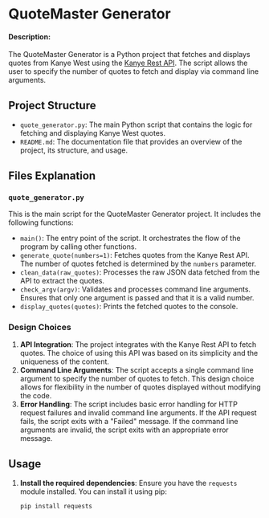 # QuoteMaster Generator

#### Description:

The QuoteMaster Generator is a Python project that fetches and displays quotes from Kanye West using the [Kanye Rest API](https://kanye.rest). The script allows the user to specify the number of quotes to fetch and display via command line arguments.

## Project Structure

- `quote_generator.py`: The main Python script that contains the logic for fetching and displaying Kanye West quotes.
- `README.md`: The documentation file that provides an overview of the project, its structure, and usage.

## Files Explanation

### `quote_generator.py`

This is the main script for the QuoteMaster Generator project. It includes the following functions:

- `main()`: The entry point of the script. It orchestrates the flow of the program by calling other functions.
- `generate_quote(numbers=1)`: Fetches quotes from the Kanye Rest API. The number of quotes fetched is determined by the `numbers` parameter.
- `clean_data(raw_quotes)`: Processes the raw JSON data fetched from the API to extract the quotes.
- `check_argv(argv)`: Validates and processes command line arguments. Ensures that only one argument is passed and that it is a valid number.
- `display_quotes(quotes)`: Prints the fetched quotes to the console.

### Design Choices

1. **API Integration**: The project integrates with the Kanye Rest API to fetch quotes. The choice of using this API was based on its simplicity and the uniqueness of the content.
2. **Command Line Arguments**: The script accepts a single command line argument to specify the number of quotes to fetch. This design choice allows for flexibility in the number of quotes displayed without modifying the code.
3. **Error Handling**: The script includes basic error handling for HTTP request failures and invalid command line arguments. If the API request fails, the script exits with a "Failed" message. If the command line arguments are invalid, the script exits with an appropriate error message.

## Usage

1. **Install the required dependencies**:
   Ensure you have the `requests` module installed. You can install it using pip:

   ```bash
   pip install requests

